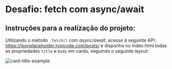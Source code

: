 # Desafio: fetch com async/await

## Instruções para a realização do projeto:

Utilizando o método `.fetch()` com *async/await*, acesse à seguinte API: https://jsonplaceholder.typicode.com/posts/ e disponha no index.html todas as propriedades `title` e `body` em cards, seguindo o seguinte layout:

![card-title-example](../../assets/card-title-example.png)

